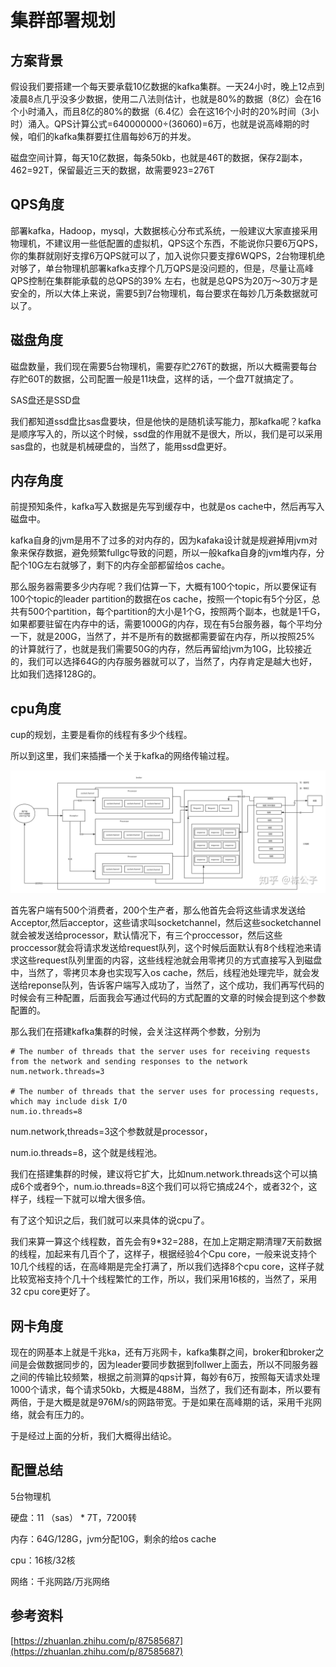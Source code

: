 # 集群部署规划

## 方案背景

假设我们要搭建一个每天要承载10亿数据的kafka集群。一天24小时，晚上12点到凌晨8点几乎没多少数据，使用二八法则估计，也就是80%的数据（8亿）会在16个小时涌入，而且8亿的80%的数据（6.4亿）会在这16个小时的20%时间（3小时）涌入。QPS计算公式=640000000÷(36060)=6万，也就是说高峰期的时候，咱们的kafka集群要扛住眉每妙6万的并发。

磁盘空间计算，每天10亿数据，每条50kb，也就是46T的数据，保存2副本，462=92T，保留最近三天的数据，故需要923=276T

## QPS角度

部署kafka，Hadoop，mysql，大数据核心分布式系统，一般建议大家直接采用物理机，不建议用一些低配置的虚拟机，QPS这个东西，不能说你只要6万QPS，你的集群就刚好支撑6万QPS就可以了，加入说你只要支撑6WQPS，2台物理机绝对够了，单台物理机部署kafka支撑个几万QPS是没问题的，但是，尽量让高峰QPS控制在集群能承载的总QPS的39% 左右，也就是总QPS为20万～30万才是安全的，所以大体上来说，需要5到7台物理机，每台要求在每妙几万条数据就可以了。

## 磁盘角度

磁盘数量，我们现在需要5台物理机，需要存贮276T的数据，所以大概需要每台存贮60T的数据，公司配置一般是11块盘，这样的话，一个盘7T就搞定了。

SAS盘还是SSD盘

我们都知道ssd盘比sas盘要块，但是他快的是随机读写能力，那kafka呢？kafka是顺序写入的，所以这个时候，ssd盘的作用就不是很大，所以，我们是可以采用sas盘的，也就是机械硬盘的，当然了，能用ssd盘更好。

## 内存角度

前提预知条件，kafka写入数据是先写到缓存中，也就是os cache中，然后再写入磁盘中。

kafka自身的jvm是用不了过多的对内存的，因为kafaka设计就是规避掉用jvm对象来保存数据，避免频繁fullgc导致的问题，所以一般kafka自身的jvm堆内存，分配个10G左右就够了，剩下的内存全部都留给os cache。

那么服务器需要多少内存呢？我们估算一下，大概有100个topic，所以要保证有100个topic的leader partition的数据在os cache，按照一个topic有5个分区，总共有500个partition，每个partition的大小是1个G，按照两个副本，也就是1千G，如果都要驻留在内存中的话，需要1000G的内存，现在有5台服务器，每个平均分一下，就是200G，当然了，并不是所有的数据都需要留在内存，所以按照25% 的计算就行了，也就是我们需要50G的内存，然后再留给jvm为10G，比较接近的，我们可以选择64G的内存服务器就可以了，当然了，内存肯定是越大也好，比如我们选择128G的。

## cpu角度

cup的规划，主要是看你的线程有多少个线程。

所以到这里，我们来插播一个关于kafka的网络传输过程。

![](../../../.gitbook/assets/kafka-04.jpg)

首先客户端有500个消费者，200个生产者，那么他首先会将这些请求发送给Acceptor,然后acceptor，这些请求叫socketchannel，然后这些socketchannel就会被发送给processor，默认情况下，有三个proccessor，然后这些proccessor就会将请求发送给request队列，这个时候后面默认有8个线程池来请求这些request队列里面的内容，这些线程池就会用零拷贝的方式直接写入到磁盘中，当然了，零拷贝本身也实现写入os cache，然后，线程池处理完毕，就会发送给reponse队列，告诉客户端写入成功了，当然了，这个成功，我们再写代码的时候会有三种配置，后面我会写通过代码的方式配置的文章的时候会提到这个参数配置的。

那么我们在搭建kafka集群的时候，会关注这样两个参数，分别为

```
# The number of threads that the server uses for receiving requests from the network and sending responses to the network
num.network.threads=3

# The number of threads that the server uses for processing requests, which may include disk I/O
num.io.threads=8
```

num.network,threads=3这个参数就是processor，

num.io.threads=8，这个就是线程池。

我们在搭建集群的时候，建议将它扩大，比如num.network.threads这个可以搞成6个或者9个，num.io.threads=8这个我们可以将它搞成24个，或者32个，这样子，线程一下就可以增大很多倍。

有了这个知识之后，我们就可以来具体的说cpu了。

我们来算一算这个线程数，首先会有9\*32=288，在加上定期定期清理7天前数据的线程，加起来有几百个了，这样子，根据经验4个Cpu core，一般来说支持个10几个线程的话，在高峰期是完全打满了，所以我们选择8个cpu core，这样子就比较宽裕支持个几十个线程繁忙的工作，所以，我们采用16核的，当然了，采用32 cpu core更好了。

## 网卡角度

现在的网基本上就是千兆ka，还有万兆网卡，kafka集群之间，broker和broker之间是会做数据同步的，因为leader要同步数据到follwer上面去，所以不同服务器之间的传输比较频繁，根据之前测算的qps计算，每妙有6万，按照每天请求处理1000个请求，每个请求50kb，大概是488M，当然了，我们还有副本，所以要有两倍，于是大概是就是976M/s的网路带宽。于是如果在高峰期的话，采用千兆网络，就会有压力的。

于是经过上面的分析，我们大概得出结论。

## 配置总结

5台物理机

硬盘：11 （sas） \* 7T，7200转

内存：64G/128G，jvm分配10G，剩余的给os cache

cpu：16核/32核

网络：千兆网路/万兆网络

## 参考资料

[https://zhuanlan.zhihu.com/p/87585687](https://zhuanlan.zhihu.com/p/87585687)
